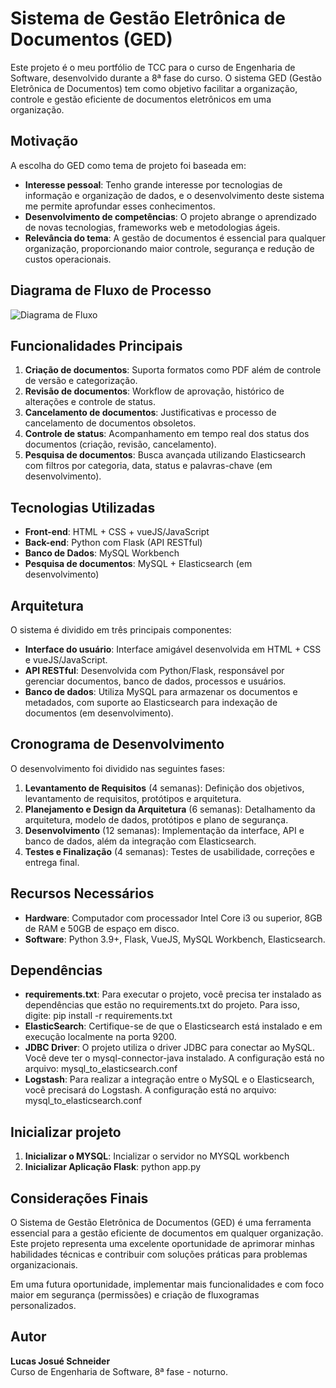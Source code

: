 # Sistema de Gestão Eletrônica de Documentos (GED)

Este projeto é o meu portfólio de TCC para o curso de Engenharia de Software, desenvolvido durante a 8ª fase do curso. O sistema GED (Gestão Eletrônica de Documentos) tem como objetivo facilitar a organização, controle e gestão eficiente de documentos eletrônicos em uma organização.

## Motivação

A escolha do GED como tema de projeto foi baseada em:
- **Interesse pessoal**: Tenho grande interesse por tecnologias de informação e organização de dados, e o desenvolvimento deste sistema me permite aprofundar esses conhecimentos.
- **Desenvolvimento de competências**: O projeto abrange o aprendizado de novas tecnologias, frameworks web e metodologias ágeis.
- **Relevância do tema**: A gestão de documentos é essencial para qualquer organização, proporcionando maior controle, segurança e redução de custos operacionais.

## Diagrama de Fluxo de Processo
![Diagrama de Fluxo](https://ibb.co/Tkt8TWR)

## Funcionalidades Principais

1. **Criação de documentos**: Suporta formatos como PDF além de controle de versão e categorização.
2. **Revisão de documentos**: Workflow de aprovação, histórico de alterações e controle de status.
3. **Cancelamento de documentos**: Justificativas e processo de cancelamento de documentos obsoletos.
4. **Controle de status**: Acompanhamento em tempo real dos status dos documentos (criação, revisão, cancelamento).
5. **Pesquisa de documentos**: Busca avançada utilizando Elasticsearch com filtros por categoria, data, status e palavras-chave (em desenvolvimento).

## Tecnologias Utilizadas

- **Front-end**: HTML + CSS + vueJS/JavaScript
- **Back-end**: Python com Flask (API RESTful)
- **Banco de Dados**: MySQL Workbench
- **Pesquisa de documentos**: MySQL + Elasticsearch (em desenvolvimento)

## Arquitetura

O sistema é dividido em três principais componentes:
- **Interface do usuário**: Interface amigável desenvolvida em HTML + CSS e vueJS/JavaScript.
- **API RESTful**: Desenvolvida com Python/Flask, responsável por gerenciar documentos, banco de dados, processos e usuários.
- **Banco de dados**: Utiliza MySQL para armazenar os documentos e metadados, com suporte ao Elasticsearch para indexação de documentos (em desenvolvimento).

## Cronograma de Desenvolvimento

O desenvolvimento foi dividido nas seguintes fases:

1. **Levantamento de Requisitos** (4 semanas): Definição dos objetivos, levantamento de requisitos, protótipos e arquitetura.
2. **Planejamento e Design da Arquitetura** (6 semanas): Detalhamento da arquitetura, modelo de dados, protótipos e plano de segurança.
3. **Desenvolvimento** (12 semanas): Implementação da interface, API e banco de dados, além da integração com Elasticsearch.
4. **Testes e Finalização** (4 semanas): Testes de usabilidade, correções e entrega final.

## Recursos Necessários

- **Hardware**: Computador com processador Intel Core i3 ou superior, 8GB de RAM e 50GB de espaço em disco.
- **Software**: Python 3.9+, Flask, VueJS, MySQL Workbench, Elasticsearch.

## Dependências

- **requirements.txt**: Para executar o projeto, você precisa ter instalado as dependências que estão no requirements.txt do projeto. Para isso, digite: pip install -r requirements.txt
- **ElasticSearch**: Certifique-se de que o Elasticsearch está instalado e em execução localmente na porta 9200.
- **JDBC Driver**: O projeto utiliza o driver JDBC para conectar ao MySQL. Você deve ter o mysql-connector-java instalado. A configuração está no arquivo: mysql_to_elasticsearch.conf
- **Logstash**: Para realizar a integração entre o MySQL e o Elasticsearch, você precisará do Logstash. A configuração está no arquivo: mysql_to_elasticsearch.conf

## Inicializar projeto

1. **Inicializar o MYSQL**: Incializar o servidor no MYSQL workbench
2. **Inicializar Aplicação Flask**: python app.py

## Considerações Finais

O Sistema de Gestão Eletrônica de Documentos (GED) é uma ferramenta essencial para a gestão eficiente de documentos em qualquer organização. Este projeto representa uma excelente oportunidade de aprimorar minhas habilidades técnicas e contribuir com soluções práticas para problemas organizacionais.

Em uma futura oportunidade, implementar mais funcionalidades e com foco maior em segurança (permissões) e criação de fluxogramas personalizados.

## Autor

**Lucas Josué Schneider**  
Curso de Engenharia de Software, 8ª fase - noturno.

